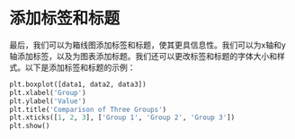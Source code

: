 # 添加标签和标题

最后，我们可以为箱线图添加标签和标题，使其更具信息性。我们可以为x轴和y轴添加标签，以及为图表添加标题。我们还可以更改标签和标题的字体大小和样式。以下是添加标签和标题的示例：

```python
plt.boxplot([data1, data2, data3])
plt.xlabel('Group')
plt.ylabel('Value')
plt.title('Comparison of Three Groups')
plt.xticks([1, 2, 3], ['Group 1', 'Group 2', 'Group 3'])
plt.show()
```
